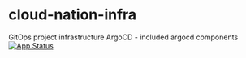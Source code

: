 # cloud-nation-infra
GitOps project infrastructure
ArgoCD - included argocd components [![App Status](https://argo.cloud-nation.club/api/badge?name=argo-cd&revision=true)](https://argo.cloud-nation.club/applications/argo-cd) 
